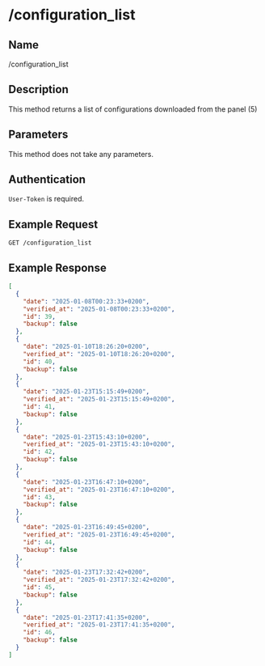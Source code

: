 # /configuration_list

## Name
/configuration_list

## Description
This method returns a list of configurations downloaded from the panel (5)

## Parameters
This method does not take any parameters.

## Authentication
`User-Token` is required.

## Example Request
`GET /configuration_list`

## Example Response
```json
[
  {
    "date": "2025-01-08T00:23:33+0200",
    "verified_at": "2025-01-08T00:23:33+0200",
    "id": 39,
    "backup": false
  },
  {
    "date": "2025-01-10T18:26:20+0200",
    "verified_at": "2025-01-10T18:26:20+0200",
    "id": 40,
    "backup": false
  },
  {
    "date": "2025-01-23T15:15:49+0200",
    "verified_at": "2025-01-23T15:15:49+0200",
    "id": 41,
    "backup": false
  },
  {
    "date": "2025-01-23T15:43:10+0200",
    "verified_at": "2025-01-23T15:43:10+0200",
    "id": 42,
    "backup": false
  },
  {
    "date": "2025-01-23T16:47:10+0200",
    "verified_at": "2025-01-23T16:47:10+0200",
    "id": 43,
    "backup": false
  },
  {
    "date": "2025-01-23T16:49:45+0200",
    "verified_at": "2025-01-23T16:49:45+0200",
    "id": 44,
    "backup": false
  },
  {
    "date": "2025-01-23T17:32:42+0200",
    "verified_at": "2025-01-23T17:32:42+0200",
    "id": 45,
    "backup": false
  },
  {
    "date": "2025-01-23T17:41:35+0200",
    "verified_at": "2025-01-23T17:41:35+0200",
    "id": 46,
    "backup": false
  }
]
```
